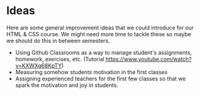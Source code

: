 # Ideas

Here are some general improvement ideas that we could introduce for our HTML & CSS course. We might need more time to tackle these so maybe we should do this in between semesters.

- Using Github Classrooms as a way to manage student's assignments, homework, exercises, etc. (Tutorial https://www.youtube.com/watch?v=KXWXg68KpTY)
- Measuring somehow students motivation in the first classes
- Assigning experienced teachers for the first few classes so that we spark the motivation and joy in students.
